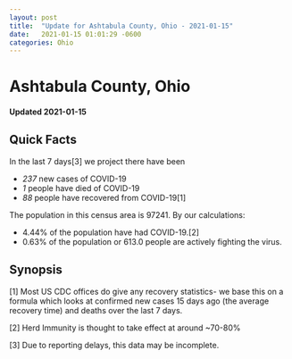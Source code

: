 ```yaml
---
layout: post
title:  "Update for Ashtabula County, Ohio - 2021-01-15"
date:   2021-01-15 01:01:29 -0600
categories: Ohio
---
```


# Ashtabula County, Ohio
#### Updated 2021-01-15

## Quick Facts

In the last 7 days[3] we project there have been
- *237* new cases of COVID-19
- *1* people have died of COVID-19
- *88* people have recovered from COVID-19[1]

The population in this census area is 97241. By our calculations:
- 4.44% of the population have had COVID-19.[2]
- 0.63% of the population or 613.0 people are actively fighting the virus.

## Synopsis




[1] Most US CDC offices do give any recovery statistics- we base this on a formula which looks at confirmed new cases
15 days ago (the average recovery time) and deaths over the last 7 days.

[2] Herd Immunity is thought to take effect at around ~70-80%

[3] Due to reporting delays, this data may be incomplete.
 
    